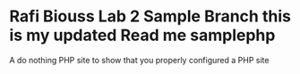 Rafi Biouss Lab 2 Sample Branch this is my updated Read me
samplephp
=========

A do nothing PHP site to show that you properly configured a PHP site
